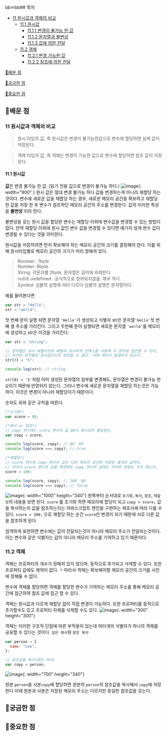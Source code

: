 bbㅠbb## 목차

- [11 원시값과 객체의 비교](#11-원시값과-객체의-비교)
  - [11.1 원시값](#111-원시값)
    - [11.1.1 변경이 불가능 한 값](#1111-변경이-불가능-한-값)
    - [11.1.2 문자열과 불변성](#1112-문자열과-불변성)
    - [11.1.3 값에 의한 전달](#1113-값에-의한-전달)
  - [11.2 객체](#112-객체)
    - [11.2.1 변경 가능한 값](#1121-변경-가능한-값)
    - [11.2.2 참조에 의한 전달](#1122-참조에-의한-전달)

[📗배운 점 ](#📗배운-점)

[🤔궁금한 점](#🤔궁금한-점)

[📌중요한 점](#📌중요한-점)

## 📗배운 점

### 11 원시값과 객체의 비교

> 원시 타입의 값, 즉 원시값은 변경이 불가능한값으로 변수에 할당하면 실제 값이 저장된다.

> 객체 타입의 값, 즉 객체는 변경이 가능한 값으로 변수에 할당하면 참조 값이 저장된다.

#### 11.1 원시값

**값**은 변경 불가능 한 값. (읽기 전용 값으로 변경이 불가능 하다.)
![image](https://github.com/chowonn/js-deepdive-study/assets/74224516/08b72e61-d3b7-471a-941c-95daf5da9de6){: width="900" }
원시 값은 절대 변경 불가능 하다.값을 변경하는게 아니라 재할당 하는 것이다.
변수에 새로운 값을 재할당 하는 경우, 새로운 메모리 공간을 확보하고 재할당 한 값을 저장 한 후
변수가 참조하던 메모리 공간의 주소를 변경한다.
값의 이러한 특성을 **불변성** 이라 한다.

불변성을 갖는 원시 값을 할당한 변수는 재할당 이외에 변수값을 변경할 수 있는 방법이 없다.
만약 재할당 이외에 원시 값인 변수 값을 변경할 수 있다면 예기치 않게 변수 값이 변경될 수 있다는 것을 의미한다.

원시값을 저장하려면 먼저 확보해야 하는 메모리 공간의 크기를 결정해야 한다.
이를 위해 원시타입별로 메모리 공간의 크기가 미리 정해져 있다.

> Boolean : 1byte</br>Number: 8byte</br>String: 각문자별 2byte, 문자열은 길이에 비례한다.</br>null과 undefined : 공식적으로 정의되지않음. 매우 작다.</br>Symbol: 심볼의 설명에 따라 다르다 심볼의 설명은 문자열이다.

예를 들어본다면

```javascript
var str = "Hello";
str = "world";
```

첫 번째 문이 실행 되면 문자열 `'Hello'`가 생성되고 식별자 str은 문자열`'Hello'`첫 번째 셀 주소를 가리킨다.
그리고 두번째 문이 실행되면 새로운 문자열 `'world'`를 메모리에 생성하고 str은 이것을 가리킨다.

```javascript
var str = "string";

// 문자열은 유사 배열이므로 배열과 유사하게 인덱스를 사용해 각 문자에 접근할 수 있다.
// 하지만 문자열은 원시값이므로 변경할 수 없다. 이때 에러가 발생하지 않는다.
str[0] = "S";

console.log(str); // string
```

`str[0] = 'S'`처럼 이미 생성된 문자열의 일부를 변경해도,
문자열은 변경이 불가능 한 `값`이기 때문에 반영되지 않는다.
그러나 변수에 새로운 문자열을 재할당 하는것은 가능하다. 이것은 변경이 아니라 재할당이기 때문이다.

숫자도 위와 같은 규칙을 따른다.

```javascript
/*초기화*/
var score = 80;

/*복사 or 참조*/
// copy 변수에는 score 변수의 값 80이 복사되어 할당된다.
var copy = score;

console.log(score, copy); // 80  80
console.log(score === copy); // true

/*재할당*/
// score 변수와 copy 변수의 값은 다른 메모리 공간에 저장된 별개의 값이다.
// 따라서 score 변수의 값을 변경해도 copy 변수의 값에는 어떠한 영향도 주지 않는다.
score = 100;

console.log(score, copy); // 100  80
console.log(score === copy); // false
```

![image](https://github.com/chowonn/js-deepdive-study/assets/74224516/1414522b-5686-451e-babf-bde8211be81e){: width="1000" height="340"}
왼쪽부터 순서대로 `초기화`, `복사`, `참조`, `재할당`의 내용을 보면 된다.
`score` 를 초기화 하면 메모리에 할당이 되고
`copy = score;` 값을 복사하는지 값을 참조하는지는 자바스크립트 엔진을 구현하는 제조사에 따라 다를 수 있다.
`score = 100;` 으로 재할당 하는 순간 `score`만 변경이 되기 때문에 서로 다른 값을 참조하게 된다.

엄격하게 표현하면 변수에는 값이 전달되는것이 아니라
메모리 주소가 전달되는것이다.
이는 변수와 같은 식별자는 값이 아니라 메모리 주소를 기억하고 있기 때문이다.

### 11.2 객체

객체는 프로퍼티의 개수가 정해져 있지 않으며, 동적으로 추가되고 삭제할 수 있다.
또한 프로퍼티 값에도 제약이 없다.
└ 따라서 객체는 확보해야할 메모리 공간의 크기를 사전에 정해둘 수 없다.

변수에 객체를 할당하면 객체를 할당한 변수가 기억하는 메모리 주소를 통해
메모리 공간에 접근하여 참조 값에 접근 할 수 있다.

객체는 원시값과 다르게 재할당 없이 직접 변경이 가능하다.
또한 프로퍼티를 동적으로 추가할수도 있고 프로퍼티 자체를 삭제할 수도 있다.
![image](https://github.com/chowonn/js-deepdive-study/assets/74224516/7d336f2c-58c0-44ec-9966-11f89e65b436){: width="300" height="300"}

객체는 이러한 구조적 단점에 따른 부작용이 있는데 여러개의 식별자가 하나의 객체를 공유할 수 있다는 것이다.
`깊은 복사`와 `얕은 복사`

```javascript
var person = {
  name: "Lee",
};

// 참조값을 복사(얕은 복사)
var copy = person;
```

![image](https://github.com/chowonn/js-deepdive-study/assets/74224516/dedb427d-cb51-4a26-8d96-897ac01d3eec){: width="700" height="340"}

원본 `person`을 사본`copy`에 할당하면 원본의 `person`의 참조값을 복사해서 `copy`에 저장한다.이때 원본과 사본은 저장된 메모리 주소는 다르지만 동일한 참조값을 갖는다.

## 🤔궁금한 점

## 📌중요한 점
